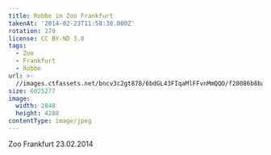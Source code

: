 ```yaml
---
title: Robbe im Zoo Frankfurt
takenAt: '2014-02-23T11:58:30.000Z'
rotation: 270
license: CC BY-ND 3.0
tags:
  - Zoo
  - Frankfurt
  - Robbe
url: >-
  //images.ctfassets.net/bncv3c2gt878/6bdGL43FIqaMlFFvnMmQQO/f20086b8bac62000503530bb88cab936/robbe-im-zoo-frankfurt_12730086164_o
size: 6025277
image:
  width: 2848
  height: 4288
contentType: image/jpeg
---
```


Zoo Frankfurt 23.02.2014